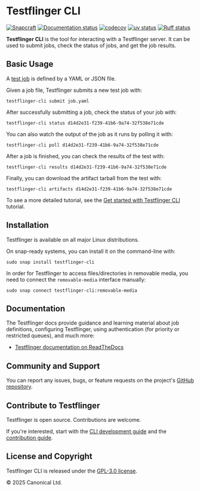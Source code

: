 # Testflinger CLI

[![Snapcraft][snapcraft-badge]][snapcraft-site]
[![Documentation status][rtd-badge]][rtd-latest]
[![codecov][cov-badge]][cov-latest]
[![uv status][uv-badge]][uv-site]
[![Ruff status][ruff-badge]][ruff-site]

**Testflinger CLI** is the tool for interacting with a Testflinger server. It
can be used to submit jobs, check the status of jobs, and get the job results.

## Basic Usage

A [test job][job-schema] is defined by a YAML or JSON file.

Given a job file, Testflinger submits a new test job with:

```shell
testflinger-cli submit job.yaml
```

After successfully submitting a job, check the status of your job with:

```shell
testflinger-cli status d14d2e31-f239-41b6-9a74-32f538e71cde
```

You can also watch the output of the job as it runs by polling it with:

```shell
testflinger-cli poll d14d2e31-f239-41b6-9a74-32f538e71cde
```

After a job is finished, you can check the results of the test with:

```shell
testflinger-cli results d14d2e31-f239-41b6-9a74-32f538e71cde
```

Finally, you can download the artifact tarball from the test with:

```shell
testflinger-cli artifacts d14d2e31-f239-41b6-9a74-32f538e71cde
```

To see a more detailed tutorial, see the
[Get started with Testflinger CLI][tutorial] tutorial.

## Installation

Testflinger is available on all major Linux distributions.

On snap-ready systems, you can install it on the command-line with:

```shell
sudo snap install testflinger-cli
```

In order for Testflinger to access files/directories in removable media, you
need to connect the `removable-media` interface manually:

```shell
sudo snap connect testflinger-cli:removable-media
```

## Documentation

The Testflinger docs provide guidance and learning material about job
definitions, configuring Testflinger, using authentication (for priority or
restricted queues), and much more:

- [Testflinger documentation on ReadTheDocs][rtd-latest]

## Community and Support

You can report any issues, bugs, or feature requests on the project's
[GitHub repository][github].

## Contribute to Testflinger

Testflinger is open source. Contributions are welcome.

If you're interested, start with the [CLI development guide](HACKING.md) and the
[contribution guide](../CONTRIBUTING.md).

## License and Copyright

Testflinger CLI is released under the [GPL-3.0 license](COPYING).

© 2025 Canonical Ltd.

[snapcraft-badge]: https://snapcraft.io/testflinger-cli/badge.svg
[snapcraft-site]: https://snapcraft.io/testflinger-cli
[rtd-badge]: https://readthedocs.com/projects/canonical-testflinger/badge/?version=latest
[rtd-latest]: https://canonical-testflinger.readthedocs-hosted.com/en/latest/
[cov-badge]: https://codecov.io/gh/canonical/testflinger/graph/badge.svg?token=G8Y0VF2CEY&component=cli
[cov-latest]: https://codecov.io/gh/canonical/testflinger
[uv-badge]: https://img.shields.io/endpoint?url=https://raw.githubusercontent.com/astral-sh/uv/main/assets/badge/v0.json
[uv-site]: https://github.com/astral-sh/uv
[job-schema]: https://canonical-testflinger.readthedocs-hosted.com/en/latest/reference/job-schema.html
[tutorial]: https://canonical-testflinger.readthedocs-hosted.com/en/latest/tutorial/index.html
[github]: https://github.com/canonical/testflinger
[ruff-badge]: https://img.shields.io/endpoint?url=https://raw.githubusercontent.com/astral-sh/ruff/main/assets/badge/v2.json
[ruff-site]: https://github.com/astral-sh/ruff
